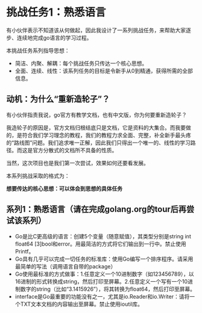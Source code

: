 # 挑战任务1：熟悉语言

有小伙伴表示不知道该从何做起，因此我设计了一系列挑战任务，来帮助大家逐步、连续地完成go语言的学习过程。

本挑战任务系列指导思想：

* 简洁、内聚、解耦：每个挑战任务只传达一个核心思想。
* 全面、连续、线性：该系列任务的目标是令新手从0到精通，获得所需的全部信息。

## 动机：为什么“重新造轮子”？

有小伙伴指责我说，go官方有教学文档，也有中文版，你为何要重新造轮子？

我造轮子的原因是，官方文档归根结底只是文档，它是资料的大集合。而我要做的，是符合我们学习理念的教程，我们的教程力求全面、完整，补全新手最头疼的“路线图”问题。我们追求唯一正解，因此我们只得出一个唯一的、线性的学习路径。而这是官方分散式的文档所不具备的性质。

当然，这次项目也是我们第一次尝试，效果如何还要看发展。

本系列挑战采取的格式为：

**想要传达的核心思想：可以体会到思想的具体任务**

## 系列1：熟悉语言（请在完成golang.org的tour后再尝试该系列）

* Go是比C更高级的语言：创建5个变量（随意赋值），其类型分别是string int float64 [3]bool和error。用最简洁的方式将它们输出到一行中。禁止使用Printf。
* Go具有几乎可以完成一切任务的标准库：使用Go编写一个排序程序。请采用最简单的写法（调用语言自带的package）
* Go使用最标准的方式做事：1.任意定义一个10进制数字（如123456789），以16进制的形式转换成string，然后打印至屏幕。2.任意定义一个写有一个10进制数字的string（比如“3.1415926”），将其转换为float64，然后打印至屏幕。
* interface是Go最重要的功能没有之一，尤其是io.Reader和io.Writer：请将一个TXT文本文档的内容输出至屏幕。禁止使用ioutil库。
